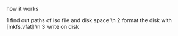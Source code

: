 how it works 

1 find out paths of iso file and disk space \n
2 format the disk with [mkfs.vfat] \n
3 write on disk
